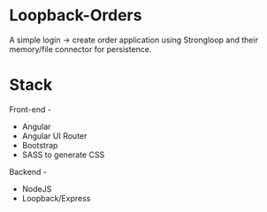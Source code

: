 # Loopback-Orders
A simple login -> create order application using Strongloop and their memory/file connector for persistence.

# Stack
Front-end -

* Angular
* Angular UI Router
* Bootstrap
* SASS to generate CSS

Backend - 

* NodeJS
* Loopback/Express
